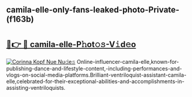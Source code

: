 ## camila-elle-only-fans​-leaked-photo​-Private-(f163b)


# <h2><a href="https://mediaupload.pro?title=camila-elle&ref=git">🔗👉 🔴 camila-elle-P𝚑ot𝚘𝚜-V𝚒d𝚎o</a></h2>

[![Corinna Kopf Nue Nu𝚍e𝚜](https://i.imgur.com/0qMVB7G.gif)](https://mediaupload.pro?title=camila-elle&ref=git)
Online-influencer-camila-elle,known-for-publishing-dance-and-lifestyle-content,-including-performances-and-vlogs-on-social-media-platforms.Brilliant-ventriloquist-assistant-camila-elle,celebrated-for-their-exceptional-abilities-and-accomplishments-in-assisting-ventriloquists.  